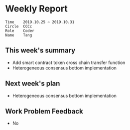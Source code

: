# Weekly Report 
```
Time	2019.10.25 ~ 2019.10.31
Circle	CCCc
Role	Coder
Name	Tang
```
## This week's summary
- Add smart contract token cross chain transfer function
- Heterogeneous consensus bottom implementation

## Next week's plan

-  Heterogeneous consensus bottom implementation

## Work Problem Feedback
- No

